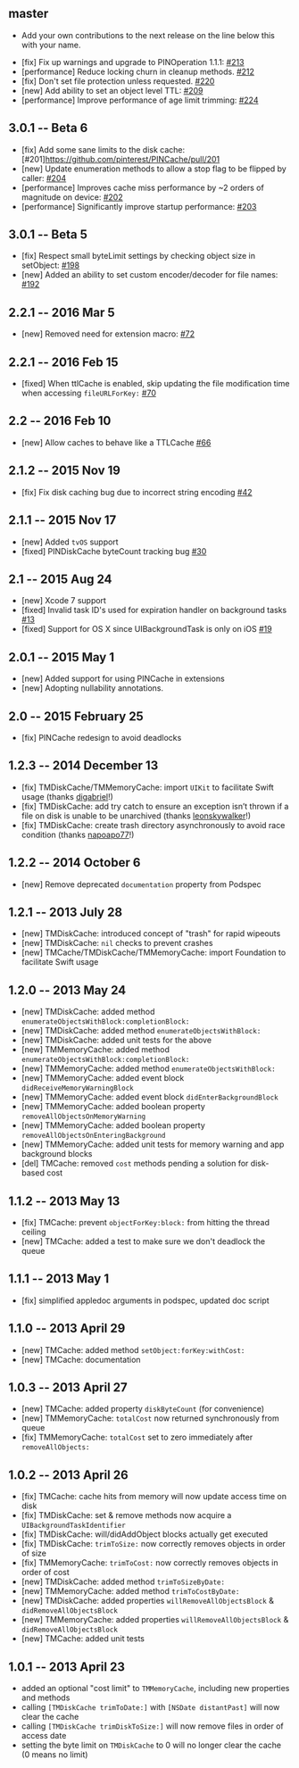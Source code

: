 ## master

* Add your own contributions to the next release on the line below this with your name.
- [fix] Fix up warnings and upgrade to PINOperation 1.1.1: [#213](https://github.com/pinterest/PINCache/pull/213)
- [performance] Reduce locking churn in cleanup methods. [#212](https://github.com/pinterest/PINCache/pull/212)
- [fix] Don't set file protection unless requested. [#220](https://github.com/pinterest/PINCache/pull/220)
- [new] Add ability to set an object level TTL: [#209](https://github.com/pinterest/PINCache/pull/209)
- [performance] Improve performance of age limit trimming: [#224](https://github.com/pinterest/PINCache/pull/224)

## 3.0.1 -- Beta 6
- [fix] Add some sane limits to the disk cache: [#201]https://github.com/pinterest/PINCache/pull/201
- [new] Update enumeration methods to allow a stop flag to be flipped by caller: [#204](https://github.com/pinterest/PINCache/pull/204)
- [performance] Improves cache miss performance by ~2 orders of magnitude on device: [#202](https://github.com/pinterest/PINCache/pull/202)
- [performance] Significantly improve startup performance: [#203](https://github.com/pinterest/PINCache/pull/203)

## 3.0.1 -- Beta 5
- [fix] Respect small byteLimit settings by checking object size in setObject: [#198](https://github.com/pinterest/PINCache/pull/198)
- [new] Added an ability to set custom encoder/decoder for file names: [#192](https://github.com/pinterest/PINCache/pull/192)

## 2.2.1 -- 2016 Mar 5
- [new] Removed need for extension macro: [#72](https://github.com/pinterest/PINCache/pull/72)

## 2.2.1 -- 2016 Feb 15

- [fixed] When ttlCache is enabled, skip updating the file modification time when accessing `fileURLForKey:` [#70](https://github.com/pinterest/PINCache/pull/70)

## 2.2 -- 2016 Feb 10

- [new] Allow caches to behave like a TTLCache [#66](https://github.com/pinterest/PINCache/pull/66)

## 2.1.2 -- 2015 Nov 19

- [fix] Fix disk caching bug due to incorrect string encoding [#42](https://github.com/pinterest/PINCache/pull/42)


## 2.1.1 -- 2015 Nov 17

- [new] Added `tvOS` support
- [fixed] PINDiskCache byteCount tracking bug [#30](https://github.com/pinterest/PINCache/pull/30)


## 2.1 -- 2015 Aug 24

- [new] Xcode 7 support
- [fixed] Invalid task ID's used for expiration handler on background tasks [#13](https://github.com/pinterest/PINCache/issues/13)
- [fixed] Support for OS X since UIBackgroundTask is only on iOS [#19](https://github.com/pinterest/PINCache/pull/19)


## 2.0.1 -- 2015 May 1

- [new] Added support for using PINCache in extensions
- [new] Adopting nullability annotations.


## 2.0 -- 2015 February 25

- [fix] PINCache redesign to avoid deadlocks


## 1.2.3 -- 2014 December 13

- [fix] TMDiskCache/TMMemoryCache: import `UIKit` to facilitate Swift usage (thanks [digabriel](https://github.com/tumblr/TMCache/pull/57)!)
- [fix] TMDiskCache: add try catch to ensure an exception isn’t thrown if a file on disk is unable to be unarchived (thanks [leonskywalker](https://github.com/tumblr/TMCache/pull/62)!)
- [fix] TMDiskCache: create trash directory asynchronously to avoid race condition (thanks [napoapo77](https://github.com/tumblr/TMCache/pull/68)!)


## 1.2.2 -- 2014 October 6

- [new] Remove deprecated `documentation` property from Podspec


## 1.2.1 -- 2013 July 28

- [new] TMDiskCache: introduced concept of "trash" for rapid wipeouts
- [new] TMDiskCache: `nil` checks to prevent crashes
- [new] TMCache/TMDiskCache/TMMemoryCache: import Foundation to facilitate Swift usage


## 1.2.0 -- 2013 May 24

- [new] TMDiskCache: added method `enumerateObjectsWithBlock:completionBlock:`
- [new] TMDiskCache: added method `enumerateObjectsWithBlock:`
- [new] TMDiskCache: added unit tests for the above
- [new] TMMemoryCache: added method `enumerateObjectsWithBlock:completionBlock:`
- [new] TMMemoryCache: added method `enumerateObjectsWithBlock:`
- [new] TMMemoryCache: added event block `didReceiveMemoryWarningBlock`
- [new] TMMemoryCache: added event block `didEnterBackgroundBlock`
- [new] TMMemoryCache: added boolean property `removeAllObjectsOnMemoryWarning`
- [new] TMMemoryCache: added boolean property `removeAllObjectsOnEnteringBackground`
- [new] TMMemoryCache: added unit tests for memory warning and app background blocks
- [del] TMCache: removed `cost` methods pending a solution for disk-based cost


## 1.1.2 -- 2013 May 13

- [fix] TMCache: prevent `objectForKey:block:` from hitting the thread ceiling
- [new] TMCache: added a test to make sure we don't deadlock the queue


## 1.1.1 -- 2013 May 1

- [fix] simplified appledoc arguments in podspec, updated doc script


## 1.1.0 -- 2013 April 29

- [new] TMCache: added method `setObject:forKey:withCost:`
- [new] TMCache: documentation


## 1.0.3 -- 2013 April 27

- [new] TMCache: added property `diskByteCount` (for convenience)
- [new] TMMemoryCache: `totalCost` now returned synchronously from queue
- [fix] TMMemoryCache: `totalCost` set to zero immediately after `removeAllObjects:`


## 1.0.2 -- 2013 April 26

- [fix] TMCache: cache hits from memory will now update access time on disk
- [fix] TMDiskCache: set & remove methods now acquire a `UIBackgroundTaskIdentifier`
- [fix] TMDiskCache: will/didAddObject blocks actually get executed
- [fix] TMDiskCache: `trimToSize:` now correctly removes objects in order of size
- [fix] TMMemoryCache: `trimToCost:` now correctly removes objects in order of cost
- [new] TMDiskCache: added method `trimToSizeByDate:`
- [new] TMMemoryCache: added method `trimToCostByDate:`
- [new] TMDiskCache: added properties `willRemoveAllObjectsBlock` & `didRemoveAllObjectsBlock`
- [new] TMMemoryCache: added properties `willRemoveAllObjectsBlock` & `didRemoveAllObjectsBlock`
- [new] TMCache: added unit tests


## 1.0.1 -- 2013 April 23

- added an optional "cost limit" to `TMMemoryCache`, including new properties and methods
- calling `[TMDiskCache trimToDate:]` with `[NSDate distantPast]` will now clear the cache
- calling `[TMDiskCache trimDiskToSize:]` will now remove files in order of access date
- setting the byte limit on `TMDiskCache` to 0 will no longer clear the cache (0 means no limit)

